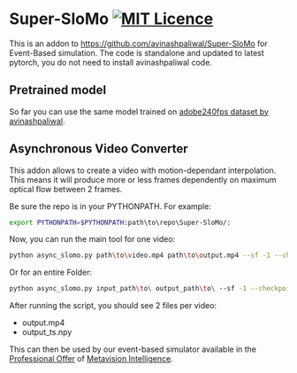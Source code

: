 # Super-SloMo [![MIT Licence](https://badges.frapsoft.com/os/mit/mit.svg?v=103)](https://opensource.org/licenses/mit-license.php)
This is an addon to https://github.com/avinashpaliwal/Super-SloMo for Event-Based simulation. The code is standalone and updated to latest pytorch, you do not need to install avinashpaliwal code.

## Pretrained model
So far you can use the same model trained on [adobe240fps dataset by avinashpaliwal](https://drive.google.com/open?id=1IvobLDbRiBgZr3ryCRrWL8xDbMZ-KnpF).

## Asynchronous Video Converter
This addon allows to create a video with motion-dependant interpolation. This means it will produce more or less frames dependently on maximum optical flow between 2 frames.

Be sure the repo is in your PYTHONPATH. For example:
```bash
export PYTHONPATH=$PYTHONPATH:path\to\repo\Super-SloMo/:
```

Now, you can run the main tool for one video:
```bash
python async_slomo.py path\to\video.mp4 path\to\output.mp4 --sf -1 --checkpoint path\to\checkpoint.ckpt --video_fps M --lambda_flow 0.5 --viz 1
```
Or for an entire Folder:
```bash
python async_slomo.py input_path\to\ output_path\to\ --sf -1 --checkpoint path\to\checkpoint.ckpt --video_fps M
```

After running the script, you should see 2 files per video:
- output.mp4
- output_ts.npy

This can then be used by our event-based simulator available in the [Professional Offer](https://www.prophesee.ai/metavision-intelligence-professional-request) of [Metavision Intelligence](https://www.prophesee.ai/metavision-intelligence).
